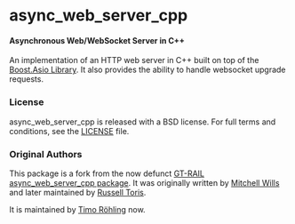 async_web_server_cpp
====================

#### Asynchronous Web/WebSocket Server in C++
An implementation of an HTTP web server in C++ built on top of the [Boost.Asio Library](http://www.boost.org/doc/libs/1_57_0/doc/html/boost_asio.html).
It also provides the ability to handle websocket upgrade requests.

### License
async_web_server_cpp is released with a BSD license. For full terms and conditions, see the [LICENSE](LICENSE) file.

### Original Authors
This package is a fork from the now defunct [GT-RAIL async_web_server_cpp package](https://github.com/GT-RAIL/async_web_server_cpp). It was originally written by [Mitchell Wills](mailto:mwills@wpi.edu) and later maintained by [Russell Toris](mailto:russell.toris@gmail.com).

It is maintained by [Timo Röhling](https://github.com/roehling/) now.
